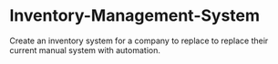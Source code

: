 # Inventory-Management-System
 Create an inventory system for a  company to replace to replace their current manual system with automation.
